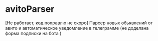 # avitoParser
[Не работает, код поправлю не скоро]
Парсер новых обьявлений от авито и автоматическое уведомление в телеграмме (не доделана форма подписки на бота )
